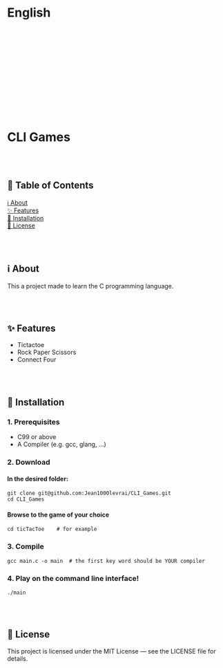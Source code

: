 # English
<br><br>
<br><br>
---
<br><br>
<br><br>
# CLI Games
<br><br>

## 📑 Table of Contents
[ℹ️ About](#-about)  
[✨ Features](#-features)  
[💾 Installation](#-installation)   
[📜 License](#-license)

<br><br>
## ℹ️ About
This a project made to learn the C programming language. 

<br><br>
## ✨ Features
- Tictactoe
- Rock Paper Scissors
- Connect Four

<br><br>
## 💾 Installation
### 1. Prerequisites
 - C99 or above
 - A Compiler (e.g. gcc, glang, ...)

### 2. Download

#### In the desired folder:

```
git clone git@github.com:Jean1000levrai/CLI_Games.git
cd CLI_Games
```
#### Browse to the game of your choice
```
cd ticTacToe    # for example
```

### 3. Compile
```
gcc main.c -o main  # the first key word should be YOUR compiler
```

### 4. Play on the command line interface!
```
./main
```

<br><br>
## 📜 License
This project is licensed under the MIT License — see the LICENSE file for details.
